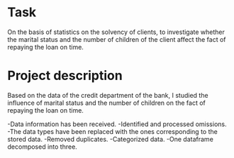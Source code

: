 # Task
On the basis of statistics on the solvency of clients, to investigate whether the marital status and the number of children of the client affect the fact of repaying the loan on time.

# Project description
Based on the data of the credit department of the bank, I studied the influence of marital status and the number of children on the fact of repaying the loan on time. 

-Data information has been received. 
-Identified and processed omissions. 
-The data types have been replaced with the ones corresponding to the stored data. 
-Removed duplicates.
-Categorized data.
-One dataframe decomposed into three.
